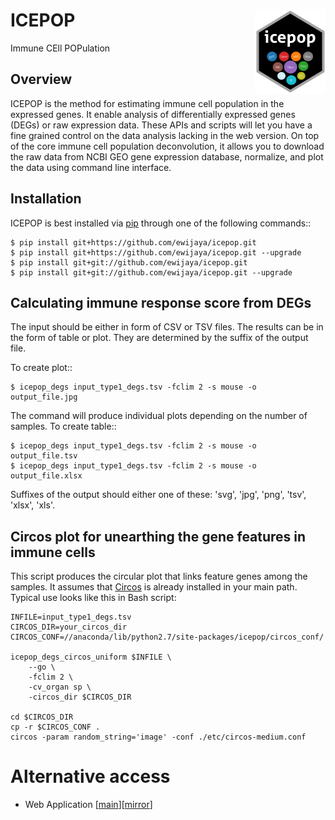 ICEPOP <img src="icepop_logo_full.png" align="right" />
=======================================================
Immune CEll POPulation


Overview
--------
ICEPOP is the method for estimating immune cell
population in the expressed genes. It enable analysis of differentially
expressed genes (DEGs) or raw expression data. These APIs and scripts will let
you have a fine grained control on the data analysis lacking in the web
version. On top of the core immune cell population deconvolution, it allows
you to download the raw data from NCBI GEO gene expression database,
normalize, and plot the data using command line interface.


Installation
------------
ICEPOP is best installed via [pip](https://pip.pypa.io/en/stable/) through
one of the following commands::

    $ pip install git+https://github.com/ewijaya/icepop.git 
    $ pip install git+https://github.com/ewijaya/icepop.git --upgrade
    $ pip install git+git://github.com/ewijaya/icepop.git
    $ pip install git+git://github.com/ewijaya/icepop.git --upgrade

 

Calculating immune response score from DEGs
-------------------------------------------
The input should be either in form of CSV or TSV files.
The results can be in the form of table or plot. They are determined by the
suffix of the output file.

To create plot::

    $ icepop_degs input_type1_degs.tsv -fclim 2 -s mouse -o output_file.jpg


The command will produce individual plots depending on the number of samples.
To create table::

    $ icepop_degs input_type1_degs.tsv -fclim 2 -s mouse -o output_file.tsv
    $ icepop_degs input_type1_degs.tsv -fclim 2 -s mouse -o output_file.xlsx

Suffixes of the output should either one of these: 'svg', 'jpg', 'png', 'tsv', 'xlsx', 'xls'.


Circos plot for unearthing the gene features in immune cells
------------------------------------------------------------
This script produces the circular plot that links feature
genes among the samples.
It assumes that [Circos](http://www.circos.ca/)  is already installed
in your main path. Typical use looks like this in Bash script:


    INFILE=input_type1_degs.tsv
    CIRCOS_DIR=your_circos_dir
    CIRCOS_CONF=//anaconda/lib/python2.7/site-packages/icepop/circos_conf/

    icepop_degs_circos_uniform $INFILE \ 
        --go \
        -fclim 2 \
        -cv_organ sp \
        -circos_dir $CIRCOS_DIR

    cd $CIRCOS_DIR
    cp -r $CIRCOS_CONF .
    circos -param random_string='image' -conf ./etc/circos-medium.conf


Alternative access 
==================
* Web Application [[main](https://vdynamics.shinyapps.io/icepop/)][[mirror](https://ewijaya.shinyapps.io/icepop/)]

